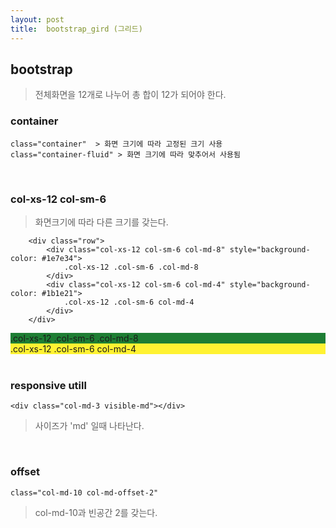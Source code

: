 ```yaml
---
layout: post
title:  bootstrap_gird (그리드)
---
```

## bootstrap
> 전체화면을 12개로 나누어 총 합이 12가 되어야 한다.

### container
	class="container"  > 화면 크기에 따라 고정된 크기 사용
	class="container-fluid" > 화면 크기에 따라 맞추어서 사용됨

<br>

### col-xs-12 col-sm-6
> 화면크기에 따라 다른 크기를 갖는다.

		<div class="row">
		    <div class="col-xs-12 col-sm-6 col-md-8" style="background-color: #1e7e34">
		        .col-xs-12 .col-sm-6 .col-md-8
		    </div>
		    <div class="col-xs-12 col-sm-6 col-md-4" style="background-color: #1b1e21">
		        .col-xs-12 .col-sm-6 col-md-4
		    </div>
		</div>
		
<div class="row">
    <div class="col-xs-12 col-sm-6 col-md-8" style="background-color: #1e7e34">
        .col-xs-12 .col-sm-6 .col-md-8
    </div>
    <div class="col-xs-12 col-sm-6 col-md-4" style="background-color: #FFF232">
        .col-xs-12 .col-sm-6 col-md-4
    </div>
</div>

<br>

### responsive utill
	<div class="col-md-3 visible-md"></div>
> 사이즈가 'md' 일때 나타난다.

<br>


### offset
	class="col-md-10 col-md-offset-2"
> col-md-10과 빈공간 2를 갖는다.





